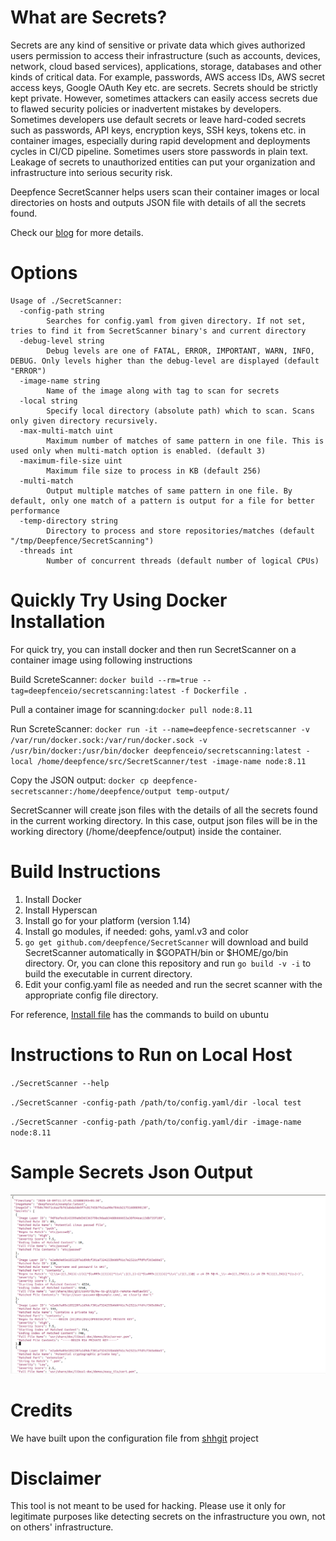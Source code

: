 # What are Secrets?

Secrets are any kind of sensitive or private data which gives authorized users permission to access their infrastructure (such as accounts, devices, network, cloud based services), applications, storage, databases and other kinds of critical data. For example, passwords, AWS access IDs, AWS secret access keys, Google OAuth Key etc. are secrets. Secrets should be strictly kept private. However, sometimes attackers can easily access secrets due to flawed security policies or inadvertent mistakes by developers. Sometimes developers use default secrets or leave hard-coded secrets such as passwords, API keys, encryption keys, SSH keys, tokens etc. in container images, especially during rapid development and deployments cycles in CI/CD pipeline. Sometimes users store passwords in plain text. Leakage of secrets to unauthorized entities can put your organization and infrastructure into serious security risk.
 
Deepfence SecretScanner helps users scan their container images or local directories on hosts and outputs JSON file with details of all the secrets found.

Check our [blog](https://medium.com/deepfence-cloud-native-security/detecting-secrets-to-reduce-attack-surface-3405ee6329b5) for more details.

# Options
```
Usage of ./SecretScanner:
  -config-path string
    	Searches for config.yaml from given directory. If not set, tries to find it from SecretScanner binary's and current directory
  -debug-level string
    	Debug levels are one of FATAL, ERROR, IMPORTANT, WARN, INFO, DEBUG. Only levels higher than the debug-level are displayed (default "ERROR")
  -image-name string
    	Name of the image along with tag to scan for secrets
  -local string
    	Specify local directory (absolute path) which to scan. Scans only given directory recursively.
  -max-multi-match uint
    	Maximum number of matches of same pattern in one file. This is used only when multi-match option is enabled. (default 3)
  -maximum-file-size uint
    	Maximum file size to process in KB (default 256)
  -multi-match
    	Output multiple matches of same pattern in one file. By default, only one match of a pattern is output for a file for better performance
  -temp-directory string
    	Directory to process and store repositories/matches (default "/tmp/Deepfence/SecretScanning")
  -threads int
    	Number of concurrent threads (default number of logical CPUs)

```

# Quickly Try Using Docker Installation

For quick try, you can install docker and then run SecretScanner on a container image using following instructions

Build ScreteScanner: `docker build --rm=true --tag=deepfenceio/secretscanning:latest -f Dockerfile .`

Pull a container image for scanning:`docker pull node:8.11`

Run ScreteScanner: `docker run -it --name=deepfence-secretscanner -v /var/run/docker.sock:/var/run/docker.sock -v /usr/bin/docker:/usr/bin/docker deepfenceio/secretscanning:latest -local /home/deepfence/src/SecretScanner/test -image-name node:8.11`

Copy the JSON output: `docker cp deepfence-secretscanner:/home/deepfence/output temp-output/`

SecretScanner will create json files with the details of all the secrets found in the current working directory. In this case, output json files will be in the working directory (/home/deepfence/output) inside the container.

# Build Instructions

1. Install Docker
2. Install Hyperscan
3. Install go for your platform (version 1.14)
4. Install go modules, if needed: gohs, yaml.v3 and color
5. `go get github.com/deepfence/SecretScanner` will download and build SecretScanner automatically in $GOPATH/bin or $HOME/go/bin directory. Or, you can clone this repository and run `go build -v -i` to build the executable in current directory.
6. Edit your config.yaml file as needed and run the secret scanner with the appropriate config file directory.

For reference, [Install file](https://github.com/deepfence/SecretScanner/blob/master/Install.Ubuntu) has the commands to build on ubuntu

# Instructions to Run on Local Host

`./SecretScanner --help`

`./SecretScanner -config-path /path/to/config.yaml/dir -local test`

`./SecretScanner -config-path /path/to/config.yaml/dir -image-name node:8.11`

# Sample Secrets Json Output

![SampleJsonOutput](images/SampleJsonSecretsOutput.png)

# Credits

We have built upon the configuration file from [shhgit](https://github.com/eth0izzle/shhgit) project

# Disclaimer

This tool is not meant to be used for hacking. Please use it only for legitimate purposes like detecting secrets on the infrastructure you own, not on others' infrastructure.


